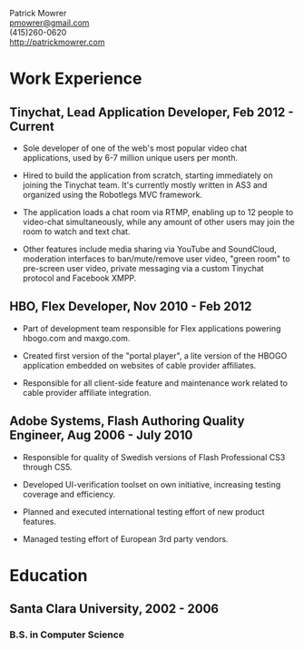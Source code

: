 Patrick Mowrer  
<pmowrer@gmail.com>  
(415)260-0620  
<http://patrickmowrer.com>  

# Work Experience

## Tinychat, Lead Application Developer, Feb 2012 - Current

* Sole developer of one of the web's most popular video chat applications,
used by 6-7 million unique users per month.

* Hired to build the application from scratch, starting immediately on
joining the Tinychat team. It's currently mostly written in AS3 and
organized using the Robotlegs MVC framework.

* The application loads a chat room via RTMP, enabling up to 12 people to
video-chat simultaneously, while any amount of other users may join the
room to watch and text chat.

* Other features include media sharing via YouTube and SoundCloud,
moderation interfaces to ban/mute/remove user video, "green room" to
pre-screen user video, private messaging via a custom Tinychat protocol
and Facebook XMPP.

## HBO, Flex Developer, Nov 2010 - Feb 2012

* Part of development team responsible for Flex applications powering
hbogo.com and maxgo.com.

* Created first version of the "portal player", a lite version of the
HBOGO application embedded on websites of cable provider affiliates.

* Responsible for all client-side feature and maintenance work related to
cable provider affiliate integration.

## Adobe Systems, Flash Authoring Quality Engineer, Aug 2006 - July 2010

* Responsible for quality of Swedish versions of Flash Professional CS3
through CS5.

* Developed UI-verification toolset on own initiative, increasing testing
coverage and efficiency.

* Planned and executed international testing effort of new product
features.

* Managed testing effort of European 3rd party vendors.

# Education

## Santa Clara University, 2002 - 2006 
### B.S. in Computer Science
